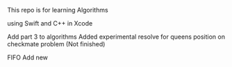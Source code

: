 This repo is for learning Algorithms 

using Swift and C++ in Xcode

Add part 3 to algorithms
Added experimental resolve for queens position on checkmate problem
(Not finished)

FIFO
Add new
